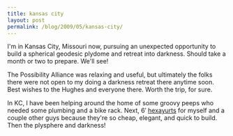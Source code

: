 ```yaml
---
title: kansas city
layout: post
permalink: /blog/2009/05/kansas-city/
---
```


I'm in Kansas City, Missouri now, pursuing an unexpected opportunity to build a spherical geodesic plydome and retreat into darkness. Should take a month or two to prepare. We'll see!

The Possibility Alliance was relaxing and useful, but ultimately the folks there were not open to my doing a darkness retreat there anytime soon. Best wishes to the Hughes and everyone there. Worth the trip, for sure.

In KC, I have been helping around the home of some groovy peeps who needed some plumbing and a bike rack. Next, 6′ [hexayurts][1] for myself and a couple other guys because they're so cheap, elegant, and quick to build. Then the plysphere and darkness!

   [1]: http://hexayurt.com
